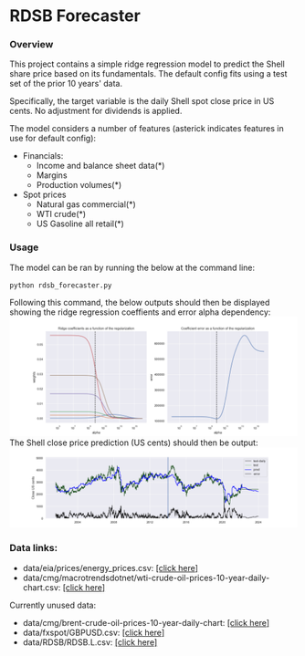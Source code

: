 # RDSB Forecaster

### Overview
This project contains a simple ridge regression model to predict the Shell share price based on its fundamentals.
The default config fits using a test set of the prior 10 years' data.

Specifically, the target variable is the daily Shell spot close price in US cents. 
No adjustment for dividends is applied.

The model considers a number of features
(asterick indicates features in use for default config):
* Financials:
  * Income and balance sheet data(*)
  * Margins
  * Production volumes(*)
* Spot prices
  * Natural gas commercial(*)
  * WTI crude(*)
  * US Gasoline all retail(*)
  
### Usage
The model can be ran by running the below at the command line:
```
python rdsb_forecaster.py
```

Following this command, the below outputs should then be displayed
showing the ridge regression coeffients and error alpha dependency:
![Ridge coefficients](docs/ridge_coeffs.png)
The Shell close price prediction (US cents) should then be output:
![Close price predictions](docs/close_preds.png)

### Data links:
* data/eia/prices/energy_prices.csv: [[click here]](https://www.eia.gov/outlooks/steo/data/browser/#/?v=8&f=M&s=0&start=199701&end=202212&ctype=linechart&maptype=0&linechart=WTIPUUS)
* data/cmg/macrotrendsdotnet/wti-crude-oil-prices-10-year-daily-chart.csv: [[click here]](https://www.macrotrends.net/2516/wti-crude-oil-prices-10-year-daily-chart)

Currently unused data:
* data/cmg/brent-crude-oil-prices-10-year-daily-chart: [[click here]](https://www.macrotrends.net/2480/brent-crude-oil-prices-10-year-daily-chart)
* data/fxspot/GBPUSD.csv: [[click here]](https://uk.investing.com/currencies/gbp-usd-historical-data)
* data/RDSB/RDSB.L.csv: [[click here]](https://uk.finance.yahoo.com/quote/SHEL.L/history?p=SHEL.L)